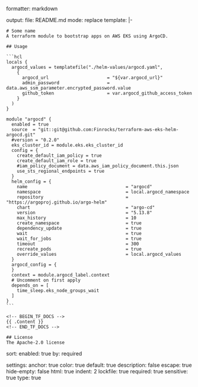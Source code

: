 formatter: markdown

output:
  file: README.md
  mode: replace
  template: |-
  
    # Some name
    A terraform module to bootstrap apps on AWS EKS using ArgoCD.

    ## Usage

    ```hcl
    locals {
      argocd_values = templatefile("./helm-values/argocd.yaml",
        {
          argocd_url                      = "${var.argocd_url}"
          admin_password                  = data.aws_ssm_parameter.encrypted_password.value
          github_token                    = var.argocd_github_access_token
        }
      )
    }
              
    module "argocd" {
      enabled = true
      source  = "git::git@github.com:Finrocks/terraform-aws-eks-helm-argocd.git"
      #version = "0.2.0"
      eks_cluster_id = module.eks.eks_cluster_id
      config = {
        create_default_iam_policy = true
        create_default_iam_role = true
        #iam_policy_document = data.aws_iam_policy_document.this.json
        use_sts_regional_endpoints = true
      }
      helm_config = {
        name                                     = "argocd"
        namespace                                = local.argocd_namespace
        repository                               = "https://argoproj.github.io/argo-helm"
        chart                                    = "argo-cd"
        version                                  = "5.13.8"
        max_history                              = 10
        create_namespace                         = true
        dependency_update                        = true
        wait                                     = true
        wait_for_jobs                            = true
        timeout                                  = 300
        recreate_pods                            = true
        override_values                          = local.argocd_values
      }
      argocd_config = {
      }
      context = module.argocd_label.context
      # Uncomment on first apply
      depends_on = [
        time_sleep.eks_node_groups_wait
      ]
    }
    ```

    <!-- BEGIN_TF_DOCS -->
    {{ .Content }}
    <!-- END_TF_DOCS --> 

    ## License
    The Apache-2.0 license

sort:
  enabled: true
  by: required

settings:
  anchor: true
  color: true
  default: true
  description: false
  escape: true
  hide-empty: false
  html: true
  indent: 2
  lockfile: true
  required: true
  sensitive: true
  type: true
